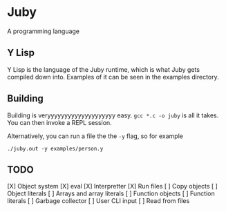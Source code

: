 # Juby

A programming language
 
## Y Lisp

Y Lisp is the language of the Juby runtime, which is what Juby gets 
compiled down into. Examples of it can be seen in the examples directory.

## Building

Building is veryyyyyyyyyyyyyyyyyyyy easy. `gcc *.c -o juby` is all it takes.
You can then invoke a REPL session.

Alternatively, you can run a file the the `-y` flag, so for example 

    ./juby.out -y examples/person.y
    
## TODO

[X] Object system
[X] eval
[X] Interpretter
[X] Run files
[ ] Copy objects
[ ] Object literals
[ ] Arrays and array literals
[ ] Function objects
[ ] Function literals
[ ] Garbage collector
[ ] User CLI input
[ ] Read from files
